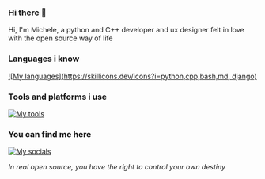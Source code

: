 ### Hi there 👋

Hi, I'm Michele, a python and C++ developer and ux designer felt in love with the open source way of life

### Languages i know
[![My languages](https://skillicons.dev/icons?i=python,cpp,bash,md, django)](https://skillicons.dev)

### Tools and platforms i use
[![My tools](https://skillicons.dev/icons?i=neovim,git,github,docker,figma,arduino)](https://skillicons.dev)

### You can find me here
[![My socials](https://skillicons.dev/icons?i=mastodon)](https://skillicons.dev)


*In real open source, you have the right to control your own destiny*

